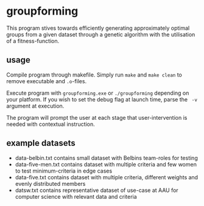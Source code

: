 # groupforming
This program stives towards efficiently generating approximately optimal groups from a given dataset through a genetic algorithm with the utilisation of a fitness-function.

## usage
Compile program through makefile. Simply run `make` and `make clean` to remove executable and `.o`-files.

Execute program with `groupforming.exe` or `./groupforming` depending on your platform. If you wish to set the debug flag at launch time, parse the ` -v` argument at execution.

The program will prompt the user at each stage that user-intervention is needed with contextual instruction.
## example datasets
* data-belbin.txt
contains small dataset with Belbins team-roles for testing
* data-five-men.txt
contains dataset with multiple criteria and few women to test minimum-criteria in edge cases
* data-five.txt
contains dataset with multiple criteria, different weights and evenly distributed members
* datsw.txt
contains representative dataset of use-case at AAU for computer science with relevant data and criteria
